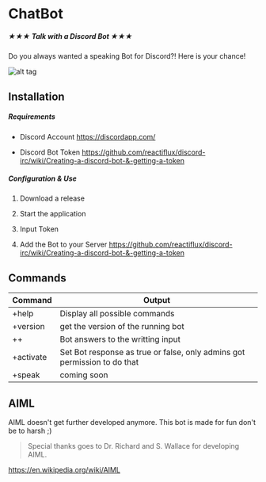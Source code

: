 # ChatBot

##### ★★★ Talk with a Discord Bot ★★★
Do you always wanted a speaking Bot for Discord?! Here is your chance!

![alt tag](https://cloud.githubusercontent.com/assets/25526512/22892820/1f512ed6-f214-11e6-984a-3544a5cf30b9.PNG)

## Installation

##### Requirements

- Discord Account
 https://discordapp.com/
 
- Discord Bot Token
 https://github.com/reactiflux/discord-irc/wiki/Creating-a-discord-bot-&-getting-a-token

##### Configuration & Use
1. Download a release

5. Start the application

6. Input Token

6. Add the Bot to your Server
 https://github.com/reactiflux/discord-irc/wiki/Creating-a-discord-bot-&-getting-a-token

## Commands
| Command | Output |
| ------ | ------ |
| +help | Display all possible commands |
| +version | get the version of the running bot |
| ++ <text> | Bot answers to the writting input |
| +activate <bool> | Set Bot response as true or false, only admins got permission to do that |
| +speak <bool> | coming soon |

## AIML
AIML doesn't get further developed anymore. This bot is made for fun don't be to harsh ;)

> Special thanks goes to Dr. Richard and S. Wallace for developing AIML.

https://en.wikipedia.org/wiki/AIML

